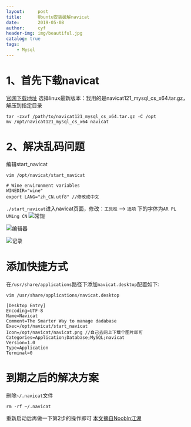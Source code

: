```yaml
---
layout:     post
title:      Ubuntu安装破解navicat
date:       2019-05-08
author:     cyf
header-img: img/beautiful.jpg
catalog: true
tags:
    - Mysql
---
```

# 1、首先下载navicat
[官网下载地址](https://www.navicat.com.cn/download/navicat-for-mysql)
选择linux最新版本：我用的是navicat121_mysql_cs_x64.tar.gz，解压到指定目录
```
tar -zxvf /path/to/navicat121_mysql_cs_x64.tar.gz -C /opt
mv /opt/navicat121_mysql_cs_x64 navicat
```
# 2、解决乱码问题
编辑start_navicat
```
vim /opt/navicat/start_navicat

# Wine environment variables
WINEDIR="wine"
export LANG="zh_CN.utf8" //修改成中文
```
`./start_navicat`进入navicat页面，修改：`工具栏` --> `选项` 下的字体为`AR PL UMing CN`
![常规](https://github.com/github-cyf/github-cyf.github.io/blob/master/img/%E5%B8%B8%E8%A7%84.png?raw=true)

![编辑器](https://github.com/github-cyf/github-cyf.github.io/blob/master/img/%E7%BC%96%E8%BE%91%E5%99%A8.png?raw=true)

![记录](https://github.com/github-cyf/github-cyf.github.io/blob/master/img/%E8%AE%B0%E5%BD%95.png?raw=true)

# 添加快捷方式
在`/usr/share/applications`路径下添加`navicat.desktop`配置如下:
```
vim /usr/share/applications/navicat.desktop

[Desktop Entry]                                                                                      
Encoding=UTF-8
Name=Navicat
Comment=The Smarter Way to manage dadabase
Exec=/opt/navicat/start_navicat
Icon=/opt/navicat/navicat.png //自己去网上下载个图片即可
Categories=Application;Database;MySQL;navicat
Version=1.0
Type=Application
Terminal=0
```
# 到期之后的解决方案
删除`~/.navicat`文件
```
rm -rf ~/.navicat
```
重新启动后再做一下第2步的操作即可
[本文摘自Noobln江湖](https://blog.csdn.net/qq_41376740/article/details/80499545)